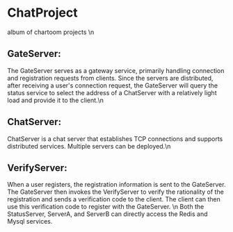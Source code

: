 # ChatProject
album of chartoom projects \n
## GateServer:
  The GateServer serves as a gateway service, primarily handling connection and registration requests from clients. Since the servers are distributed, after receiving a user's connection request, the GateServer will query the status service to select the address of a ChatServer with a relatively light load and provide it to the client.\n
## ChatServer:
  ChatServer is a chat server that establishes TCP connections and supports distributed services. Multiple servers can be deployed.\n
## VerifyServer:
  When a user registers, the registration information is sent to the GateServer. The GateServer then invokes the VerifyServer to verify the rationality of the registration and sends a verification code to the client. The client can then use this verification code to register with the GateServer. \n
  Both the StatusServer, ServerA, and ServerB can directly access the Redis and Mysql services.
